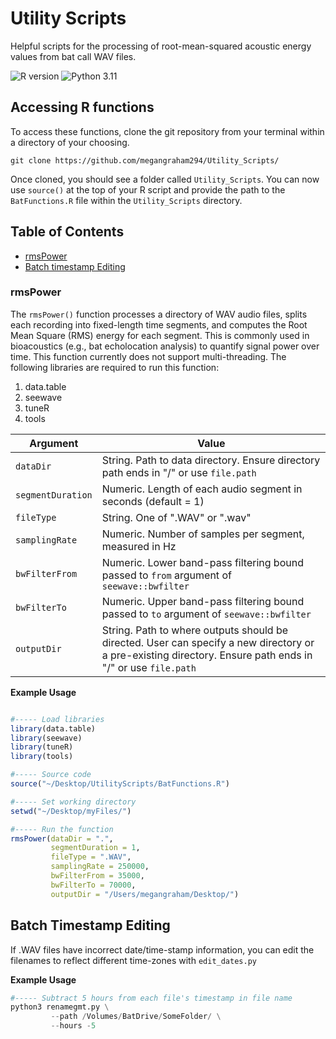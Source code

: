 


# Utility Scripts
Helpful scripts for the processing of root-mean-squared acoustic energy values from bat call WAV files.

![R version](https://img.shields.io/badge/R-4.5.1-6d6d6d?style=for-the-badge&logo=r&logoColor=blue) ![Python 3.11](https://img.shields.io/badge/python-3.11-blue.svg?style=for-the-badge&logo=python&logoColor=blue)
## Accessing R functions
To access these functions, clone the git repository from your terminal within a directory of your choosing. 

```shell
git clone https://github.com/megangraham294/Utility_Scripts/
```

Once cloned, you should see a folder called `Utility_Scripts`. You can now use `source()` at the top of your R script and provide the path to the `BatFunctions.R` file within the `Utility_Scripts` directory. 

## Table of Contents
-  [rmsPower](#rmspower)
-  [Batch timestamp Editing](#batch-timestamp-editing)

### rmsPower
The `rmsPower()` function processes a directory of WAV audio files, splits each recording into fixed-length time segments, and computes the Root Mean Square (RMS) energy for each segment. This is commonly used in bioacoustics (e.g., bat echolocation analysis) to quantify signal power over time. This function currently does not support multi-threading. The following libraries are required to run this function:

1. data.table 
2. seewave
3. tuneR
4. tools

|Argument|Value|
|--------|-----|
|`dataDir`|String. Path to data directory. Ensure directory path ends in "/" or use `file.path`|
|`segmentDuration`|Numeric. Length of each audio segment in seconds (default = 1)|
|`fileType`|String. One of ".WAV" or ".wav"|
|`samplingRate`|Numeric. Number of samples per segment, measured in Hz|
|`bwFilterFrom`|Numeric. Lower band-pass filtering bound passed to `from` argument of `seewave::bwfilter`|
|`bwFilterTo`|Numeric. Upper band-pass filtering bound passed to `to` argument of `seewave::bwfilter`|
|`outputDir`|String. Path to where outputs should be directed. User can specify a new directory or a pre-existing directory. Ensure path ends in "/" or use `file.path`|


**Example Usage**

```r

#----- Load libraries
library(data.table)
library(seewave)
library(tuneR)
library(tools)

#----- Source code
source("~/Desktop/UtilityScripts/BatFunctions.R")

#----- Set working directory
setwd("~/Desktop/myFiles/")

#----- Run the function
rmsPower(dataDir = ".",
         segmentDuration = 1,
         fileType = ".WAV",
         samplingRate = 250000,
         bwFilterFrom = 35000, 
         bwFilterTo = 70000,
         outputDir = "/Users/megangraham/Desktop/")
```

## Batch Timestamp Editing
If .WAV files have incorrect date/time-stamp information, you can edit the filenames to reflect different time-zones with `edit_dates.py`

**Example Usage**

```python
#----- Subtract 5 hours from each file's timestamp in file name
python3 renamegmt.py \
         --path /Volumes/BatDrive/SomeFolder/ \
         --hours -5
```



